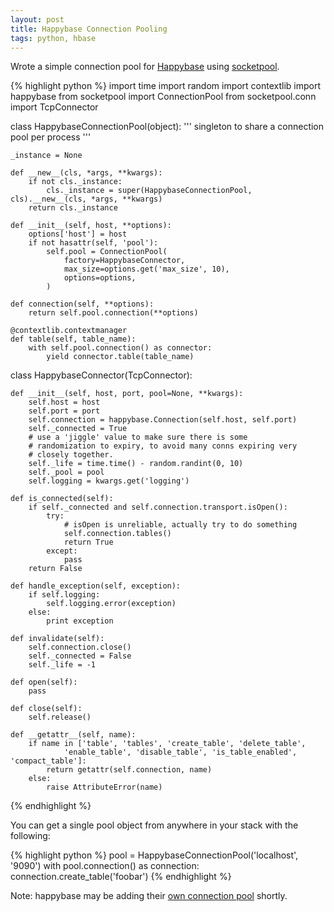 ```yaml
---
layout: post
title: Happybase Connection Pooling
tags: python, hbase
---
```


Wrote a simple connection pool for [Happybase](https://github.com/wbolster/happybase) using [socketpool](https://pypi.python.org/pypi/socketpool).

{% highlight python %}
import time
import random
import contextlib
import happybase
from socketpool import ConnectionPool
from socketpool.conn import TcpConnector


class HappybaseConnectionPool(object):
    ''' singleton to share a connection pool per process '''

    _instance = None

    def __new__(cls, *args, **kwargs):
        if not cls._instance:
            cls._instance = super(HappybaseConnectionPool, cls).__new__(cls, *args, **kwargs)
        return cls._instance

    def __init__(self, host, **options):
        options['host'] = host
        if not hasattr(self, 'pool'):
            self.pool = ConnectionPool(
                factory=HappybaseConnector,
                max_size=options.get('max_size', 10),
                options=options,
            )

    def connection(self, **options):
        return self.pool.connection(**options)

    @contextlib.contextmanager
    def table(self, table_name):
        with self.pool.connection() as connector:
            yield connector.table(table_name)


class HappybaseConnector(TcpConnector):

    def __init__(self, host, port, pool=None, **kwargs):
        self.host = host
        self.port = port
        self.connection = happybase.Connection(self.host, self.port)
        self._connected = True
        # use a 'jiggle' value to make sure there is some
        # randomization to expiry, to avoid many conns expiring very
        # closely together.
        self._life = time.time() - random.randint(0, 10)
        self._pool = pool
        self.logging = kwargs.get('logging')

    def is_connected(self):
        if self._connected and self.connection.transport.isOpen():
            try:
                # isOpen is unreliable, actually try to do something
                self.connection.tables()
                return True
            except:
                pass
        return False

    def handle_exception(self, exception):
        if self.logging:
            self.logging.error(exception)
        else:
            print exception

    def invalidate(self):
        self.connection.close()
        self._connected = False
        self._life = -1

    def open(self):
        pass

    def close(self):
        self.release()

    def __getattr__(self, name):
        if name in ['table', 'tables', 'create_table', 'delete_table',
                'enable_table', 'disable_table', 'is_table_enabled', 'compact_table']:
            return getattr(self.connection, name)
        else:
            raise AttributeError(name)
{% endhighlight %}

You can get a single pool object from anywhere in your stack with the following:

{% highlight python %}
pool = HappybaseConnectionPool('localhost', '9090')
with pool.connection() as connection:
     connection.create_table('foobar')
{% endhighlight %}

Note: happybase may be adding their [own connection pool](https://github.com/wbolster/happybase/issues/21) shortly.
